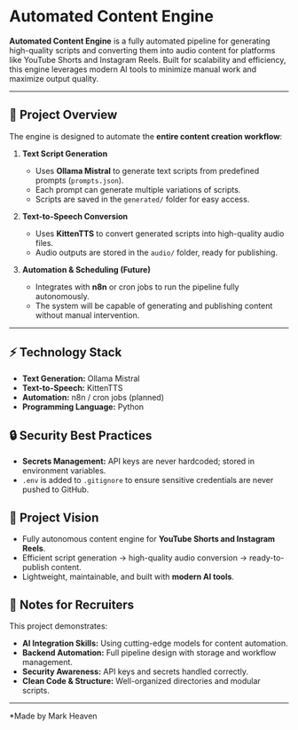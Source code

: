 # Automated Content Engine



**Automated Content Engine** is a fully automated pipeline for generating high-quality scripts and converting them into audio content for platforms like YouTube Shorts and Instagram Reels. Built for scalability and efficiency, this engine leverages modern AI tools to minimize manual work and maximize output quality.

---

## 🚀 Project Overview

The engine is designed to automate the **entire content creation workflow**:

1. **Text Script Generation**  
   - Uses **Ollama Mistral** to generate text scripts from predefined prompts (`prompts.json`).  
   - Each prompt can generate multiple variations of scripts.  
   - Scripts are saved in the `generated/` folder for easy access.

2. **Text-to-Speech Conversion**  
   - Uses **KittenTTS** to convert generated scripts into high-quality audio files.  
   - Audio outputs are stored in the `audio/` folder, ready for publishing.

3. **Automation & Scheduling (Future)**  
   - Integrates with **n8n** or cron jobs to run the pipeline fully autonomously.  
   - The system will be capable of generating and publishing content without manual intervention.

---


## ⚡ Technology Stack

- **Text Generation:** Ollama Mistral  
- **Text-to-Speech:** KittenTTS  
- **Automation:** n8n / cron jobs (planned)  
- **Programming Language:** Python


## 🔒 Security Best Practices

- **Secrets Management:** API keys are never hardcoded; stored in environment variables.  
- `.env` is added to `.gitignore` to ensure sensitive credentials are never pushed to GitHub.


## 🎯 Project Vision

- Fully autonomous content engine for **YouTube Shorts and Instagram Reels**.  
- Efficient script generation → high-quality audio conversion → ready-to-publish content.  
- Lightweight, maintainable, and built with **modern AI tools**. 


## 📌 Notes for Recruiters

This project demonstrates:

- **AI Integration Skills:** Using cutting-edge models for content automation.  
- **Backend Automation:** Full pipeline design with storage and workflow management.  
- **Security Awareness:** API keys and secrets handled correctly.  
- **Clean Code & Structure:** Well-organized directories and modular scripts.  

---

*Made by Mark Heaven
